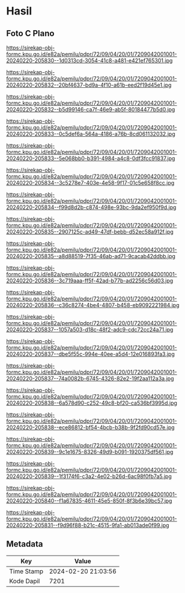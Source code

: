 # Hasil

## Foto C Plano

https://sirekap-obj-formc.kpu.go.id/e82a/pemilu/pdpr/72/09/04/20/01/7209042001001-20240220-205830--1d0313cd-3054-41c8-a481-e421ef765301.jpg

https://sirekap-obj-formc.kpu.go.id/e82a/pemilu/pdpr/72/09/04/20/01/7209042001001-20240220-205832--20bf4637-bd9a-4f10-a61b-eed2f19d45e1.jpg

https://sirekap-obj-formc.kpu.go.id/e82a/pemilu/pdpr/72/09/04/20/01/7209042001001-20240220-205832--b5d99146-ca7f-46e9-ab5f-80184477b5d0.jpg

https://sirekap-obj-formc.kpu.go.id/e82a/pemilu/pdpr/72/09/04/20/01/7209042001001-20240220-205833--0c5def6a-564a-4186-a76b-8cd061132032.jpg

https://sirekap-obj-formc.kpu.go.id/e82a/pemilu/pdpr/72/09/04/20/01/7209042001001-20240220-205833--5e068bb0-b391-4984-a4c8-0df3fcc91837.jpg

https://sirekap-obj-formc.kpu.go.id/e82a/pemilu/pdpr/72/09/04/20/01/7209042001001-20240220-205834--3c5278e7-403e-4e58-9f17-01c5e658f8cc.jpg

https://sirekap-obj-formc.kpu.go.id/e82a/pemilu/pdpr/72/09/04/20/01/7209042001001-20240220-205834--f99d8d2b-c874-498e-93bc-9da2ef950f9d.jpg

https://sirekap-obj-formc.kpu.go.id/e82a/pemilu/pdpr/72/09/04/20/01/7209042001001-20240220-205835--2907125c-ad49-47df-bebb-d52ec58a912f.jpg

https://sirekap-obj-formc.kpu.go.id/e82a/pemilu/pdpr/72/09/04/20/01/7209042001001-20240220-205835--a8d88519-7f35-46ab-ad71-9cacab42ddbb.jpg

https://sirekap-obj-formc.kpu.go.id/e82a/pemilu/pdpr/72/09/04/20/01/7209042001001-20240220-205836--3c719aaa-ff5f-42ad-b77b-ad2256c56d03.jpg

https://sirekap-obj-formc.kpu.go.id/e82a/pemilu/pdpr/72/09/04/20/01/7209042001001-20240220-205836--c36c8274-4be4-4807-b458-eb9092221984.jpg

https://sirekap-obj-formc.kpu.go.id/e82a/pemilu/pdpr/72/09/04/20/01/7209042001001-20240220-205837--1057a503-d18c-48f2-adc9-cdc72cc24a71.jpg

https://sirekap-obj-formc.kpu.go.id/e82a/pemilu/pdpr/72/09/04/20/01/7209042001001-20240220-205837--dbe5f55c-994e-40ee-a5d4-12e016893fa3.jpg

https://sirekap-obj-formc.kpu.go.id/e82a/pemilu/pdpr/72/09/04/20/01/7209042001001-20240220-205837--74a0082b-6745-4326-82e2-19f2aa112a3a.jpg

https://sirekap-obj-formc.kpu.go.id/e82a/pemilu/pdpr/72/09/04/20/01/7209042001001-20240220-205838--6a578d90-c252-49c8-bf20-ca536bf3995d.jpg

https://sirekap-obj-formc.kpu.go.id/e82a/pemilu/pdpr/72/09/04/20/01/7209042001001-20240220-205838--ece86812-bf54-4bcb-b38b-9f2fd90cd57e.jpg

https://sirekap-obj-formc.kpu.go.id/e82a/pemilu/pdpr/72/09/04/20/01/7209042001001-20240220-205839--9c1e1675-8326-49d9-b091-1920375df561.jpg

https://sirekap-obj-formc.kpu.go.id/e82a/pemilu/pdpr/72/09/04/20/01/7209042001001-20240220-205839--1f3174f6-c3a2-4e02-b26d-6ac98f0fb7a5.jpg

https://sirekap-obj-formc.kpu.go.id/e82a/pemilu/pdpr/72/09/04/20/01/7209042001001-20240220-205840--f1a67835-4611-45e5-850f-8f3b6e39bc57.jpg

https://sirekap-obj-formc.kpu.go.id/e82a/pemilu/pdpr/72/09/04/20/01/7209042001001-20240220-205831--f9d96f88-b21c-4515-9fa1-ab013ade0f99.jpg


## Metadata

| Key        | Value               |
| ---------- | ------------------- |
| Time Stamp | 2024-02-20 21:03:56 |
| Kode Dapil | 7201                |



